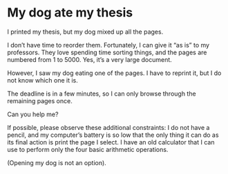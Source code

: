 # My dog ate my thesis

I printed my thesis, but my dog mixed up all the pages.

I don’t have time to reorder them. Fortunately, I can give it “as is” to my professors. They love spending time sorting things, and the pages are numbered from 1 to 5000. Yes, it’s a very large document.

However, I saw my dog eating one of the pages. I have to reprint it, but I do not know which one it is.

The deadline is in a few minutes, so I can only browse through the remaining pages once.

Can you help me?

If possible, please observe these additional constraints: I do not have a pencil, and my computer’s battery is so low that the only thing it can do as its final action is print the page I select. I have an old calculator that I can use to perform only the four basic arithmetic operations.

(Opening my dog is not an option).

